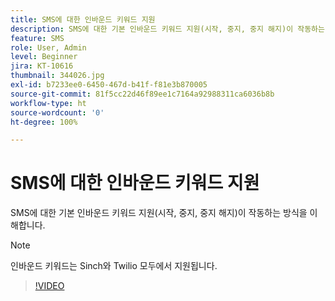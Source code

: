 ```yaml
---
title: SMS에 대한 인바운드 키워드 지원
description: SMS에 대한 기본 인바운드 키워드 지원(시작, 중지, 중지 해지)이 작동하는 방식을 이해합니다.
feature: SMS
role: User, Admin
level: Beginner
jira: KT-10616
thumbnail: 344026.jpg
exl-id: b7233ee0-6450-467d-b41f-f81e3b870005
source-git-commit: 81f5cc22d46f89ee1c7164a92988311ca6036b8b
workflow-type: ht
source-wordcount: '0'
ht-degree: 100%

---
```


# SMS에 대한 인바운드 키워드 지원

SMS에 대한 기본 인바운드 키워드 지원(시작, 중지, 중지 해지)이 작동하는 방식을 이해합니다.

>[!NOTE]
>
>인바운드 키워드는 Sinch와 Twilio 모두에서 지원됩니다.

>[!VIDEO](https://video.tv.adobe.com/v/344026?quality=12&learn=on)
